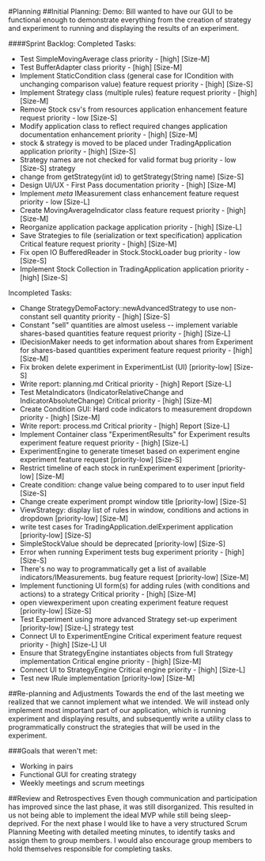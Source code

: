 #Planning
##Initial Planning:
Demo: Bill wanted to have our GUI to be functional enough to demonstrate everything from the creation of strategy and experiment to running and displaying the results of an experiment.

####Sprint Backlog:
Completed Tasks:
* Test SimpleMovingAverage class priority - [high] [Size-M]
* Test BufferAdapter class priority - [high] [Size-M]
* Implement StaticCondition class (general case for ICondition with unchanging comparison value) feature request priority - [high] [Size-S] 
* Implement Strategy class (multiple rules) feature request priority - [high] [Size-M]
* Remove Stock csv's from resources application enhancement feature request priority - low [Size-S]
* Modify application class to reflect required changes application documentation enhancement priority - [high] [Size-M]
* stock & strategy is moved to be placed under TradingApplication application priority - [high] [Size-S]
* Strategy names are not checked for valid format bug priority - low [Size-S] strategy
* change from getStrategy(int id) to getStrategy(String name) [Size-S]
* Design UI/UX - First Pass documentation priority - [high] [Size-M] 
* Implement *meta* IMeasurement class enhancement feature request priority - low [Size-L]
* Create MovingAverageIndicator class feature request priority - [high] [Size-M]
* Reorganize application package application priority - [high] [Size-L]
* Save Strategies to file (serialization or text specification) application Critical feature request priority - [high] [Size-M]
* Fix open IO BufferedReader in Stock.StockLoader bug priority - low [Size-S]
* Implement Stock Collection in TradingApplication application priority - [high] [Size-S]

Incompleted Tasks:
* Change StrategyDemoFactory::newAdvancedStrategy to use non-constant sell quantity priority - [high] [Size-S]
* Constant "sell" quantities are almost useless -- implement variable shares-based quantities feature request priority - [high] [Size-L] 
* IDecisionMaker needs to get information about shares from Experiment for shares-based quantities experiment feature request priority - [high] [Size-M] 
* Fix broken delete experiment in ExperimentList (UI) [priority-low] [Size-S] 
* Write report: planning.md Critical priority - [high] Report [Size-L]
* Test MetaIndicators (IndicatorRelativeChange and IndicatorAbsoluteChange) Critical priority - [high] [Size-M]
* Create Condition GUI: Hard code indicators to measurement dropdown priority - [high] [Size-M] 
* Write report: process.md Critical priority - [high] Report [Size-L]
* Implement Container class "ExperimentResults" for Experiment results experiment feature request priority - [high] [Size-L]
* ExperimentEngine to generate timeset based on experiment engine experiment feature request [priority-low] [Size-S]
* Restrict timeline of each stock in runExperiment experiment [priority-low] [Size-M]
* Create condition: change value being compared to to user input field [Size-S] 
* Change create experiment prompt window title [priority-low] [Size-S]
* ViewStrategy: display list of rules in window, conditions and actions in dropdown [priority-low] [Size-M] 
* write test cases for TradingApplication.delExperiment application [priority-low] [Size-S]
* SimpleStockValue should be deprecated [priority-low] [Size-S]
* Error when running Experiment tests bug experiment priority - [high] [Size-S] 
* There's no way to programmatically get a list of available indicators/IMeasurements. bug feature request [priority-low] [Size-M]
* Implement functioning UI form(s) for adding rules (with conditions and actions) to a strategy Critical priority - [high] [Size-M]
* open viewexperiment upon creating experiment feature request [priority-low] [Size-S]
* Test Experiment using more advanced Strategy set-up experiment [priority-low] [Size-L] strategy test
* Connect UI to ExperimentEngine Critical experiment feature request priority - [high] [Size-L] UI
* Ensure that StrategyEngine instantiates objects from full Strategy implementation Critical engine priority - [high] [Size-M]
* Connect UI to StrategyEngine Critical engine priority - [high] [Size-L]
* Test new IRule implementation [priority-low] [Size-M] 

##Re-planning and Adjustments
Towards the end of the last meeting we realized that we cannot implement what we intended. We will instead only implement most important part of our application, which is running experiment and displaying results, and subsequently write a utility class to programmatically construct the strategies that will be used in the experiment.

###Goals that weren't met:
* Working in pairs
* Functional GUI for creating strategy
* Weekly meetings and scrum meetings

##Review and Retrospectives
Even though communication and participation has improved since the last phase, it was still disorganized. This resulted in us not being able to implement the ideal MVP while still being sleep-deprived.
For the next phase I would like to have a very structured Scrum Planning Meeting with detailed meeting minutes, to identify tasks and assign them to group members. I would also encourage group members to hold themselves responsible for completing tasks.


